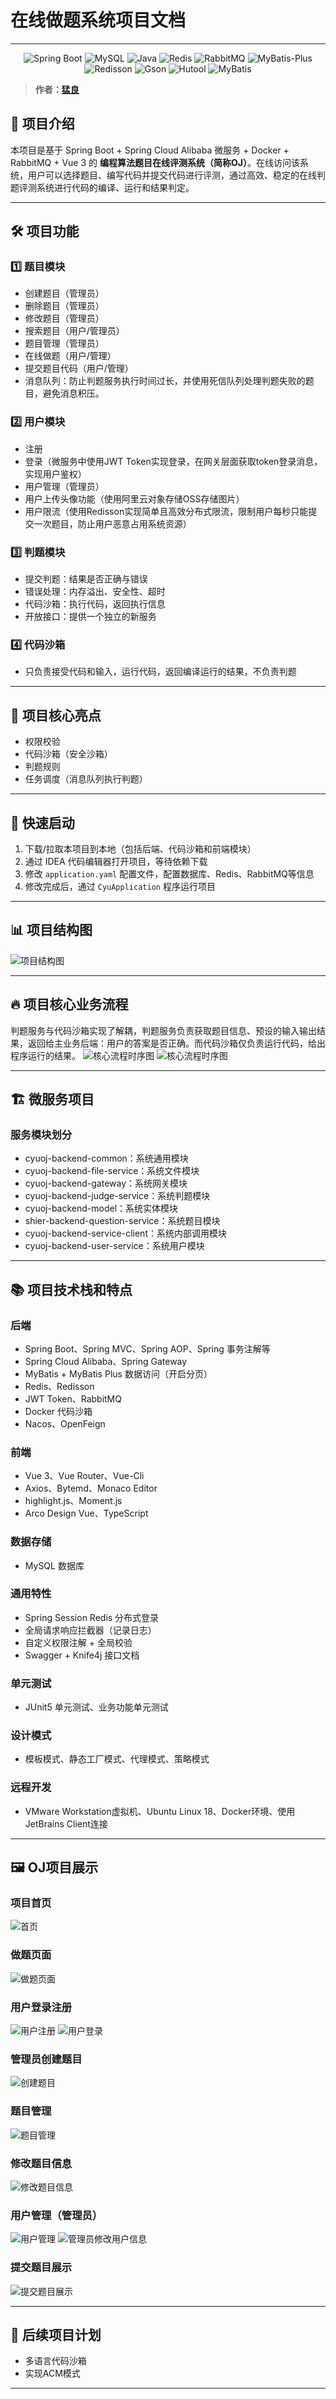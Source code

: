 # 在线做题系统项目文档

---

<p align="center">
<a>
    <img src="https://img.shields.io/badge/Spring Boot-2.7.2-brightgreen.svg" alt="Spring Boot">
    <img src="https://img.shields.io/badge/MySQL-8.0.20-orange.svg" alt="MySQL">
    <img src="https://img.shields.io/badge/Java-1.8.0__371-blue.svg" alt="Java">
    <img src="https://img.shields.io/badge/Redis-5.0.14-red.svg" alt="Redis">
    <img src="https://img.shields.io/badge/RabbitMQ-3.9.11-orange.svg" alt="RabbitMQ">
    <img src="https://img.shields.io/badge/MyBatis--Plus-3.5.2-blue.svg" alt="MyBatis-Plus">
    <img src="https://img.shields.io/badge/Redisson-3.21.3-yellow.svg" alt="Redisson">
    <img src="https://img.shields.io/badge/Gson-3.9.1-blue.svg" alt="Gson">
    <img src="https://img.shields.io/badge/Hutool-5.8.8-green.svg" alt="Hutool">
    <img src="https://img.shields.io/badge/MyBatis-2.2.2-yellow.svg" alt="MyBatis">
</a>
</p>

> **作者：[猛良](https://github.com/wuguang434)**

## 📌 项目介绍

本项目是基于 Spring Boot + Spring Cloud Alibaba 微服务 + Docker + RabbitMQ + Vue 3 的 **编程算法题目在线评测系统（简称OJ）**。在线访问该系统，用户可以选择题目、编写代码并提交代码进行评测，通过高效、稳定的在线判题评测系统进行代码的编译、运行和结果判定。

---

## 🛠 项目功能

### 1️⃣ 题目模块

- 创建题目（管理员）
- 删除题目（管理员）
- 修改题目（管理员）
- 搜索题目（用户/管理员）
- 题目管理（管理员）
- 在线做题（用户/管理）
- 提交题目代码（用户/管理）
- 消息队列：防止判题服务执行时间过长，并使用死信队列处理判题失败的题目，避免消息积压。

### 2️⃣ 用户模块

- 注册
- 登录（微服务中使用JWT Token实现登录，在网关层面获取token登录消息，实现用户鉴权）
- 用户管理（管理员）
- 用户上传头像功能（使用阿里云对象存储OSS存储图片）
- 用户限流（使用Redisson实现简单且高效分布式限流，限制用户每秒只能提交一次题目，防止用户恶意占用系统资源）

### 3️⃣ 判题模块

- 提交判题：结果是否正确与错误
- 错误处理：内存溢出、安全性、超时
- 代码沙箱：执行代码，返回执行信息
- 开放接口：提供一个独立的新服务

### 4️⃣ 代码沙箱

- 只负责接受代码和输入，运行代码，返回编译运行的结果，不负责判题

---

## 🌟 项目核心亮点

- 权限校验
- 代码沙箱（安全沙箱）
- 判题规则
- 任务调度（消息队列执行判题）

---

## 🚀 快速启动

1. 下载/拉取本项目到本地（包括后端、代码沙箱和前端模块）
2. 通过 IDEA 代码编辑器打开项目，等待依赖下载
3. 修改 `application.yaml` 配置文件，配置数据库、Redis、RabbitMQ等信息
4. 修改完成后，通过 `CyuApplication` 程序运行项目

---

## 📊 项目结构图

![项目结构图](./img/oj1.png)

---

## 🔥 项目核心业务流程

判题服务与代码沙箱实现了解耦，判题服务负责获取题目信息、预设的输入输出结果，返回给主业务后端：用户的答案是否正确。而代码沙箱仅负责运行代码，给出程序运行的结果。
![核心流程时序图](./img/oj2.png)
![核心流程时序图](./img/oj3.png)

---

## 🏗 微服务项目

### 服务模块划分

- cyuoj-backend-common：系统通用模块
- cyuoj-backend-file-service：系统文件模块
- cyuoj-backend-gateway：系统网关模块
- cyuoj-backend-judge-service：系统判题模块
- cyuoj-backend-model：系统实体模块
- shier-backend-question-service：系统题目模块
- cyuoj-backend-service-client：系统内部调用模块
- cyuoj-backend-user-service：系统用户模块

---

## 📚 项目技术栈和特点

### 后端

- Spring Boot、Spring MVC、Spring AOP、Spring 事务注解等
- Spring Cloud Alibaba、Spring Gateway
- MyBatis + MyBatis Plus 数据访问（开启分页）
- Redis、Redisson
- JWT Token、RabbitMQ
- Docker 代码沙箱
- Nacos、OpenFeign

### 前端

- Vue 3、Vue Router、Vue-Cli
- Axios、Bytemd、Monaco Editor
- highlight.js、Moment.js
- Arco Design Vue、TypeScript

### 数据存储

- MySQL 数据库

### 通用特性

- Spring Session Redis 分布式登录
- 全局请求响应拦截器（记录日志）
- 自定义权限注解 + 全局校验
- Swagger + Knife4j 接口文档

### 单元测试

- JUnit5 单元测试、业务功能单元测试

### 设计模式

- 模板模式、静态工厂模式、代理模式、策略模式

### 远程开发

- VMware Workstation虚拟机、Ubuntu Linux 18、Docker环境、使用JetBrains Client连接

---

## 🖼 OJ项目展示

### 项目首页

![首页](./img/main.png)

### 做题页面

![做题页面](./img/img.png)

### 用户登录注册

![用户注册](./img/register.png)
![用户登录](./img/login.png)

### 管理员创建题目

![创建题目](./img/createQuestion.png)

### 题目管理

![题目管理](./img/manageQuestion.png)

### 修改题目信息

![修改题目信息](./img/changeQuestion.png)

### 用户管理（管理员）

![用户管理](./img/manageUser.png)
![管理员修改用户信息](./img/userInfo.png)

### 提交题目展示

![提交题目展示](./img/README-1694249803014.png)

---

## 🌱 后续项目计划

- 多语言代码沙箱
- 实现ACM模式

---